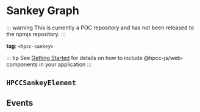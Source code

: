 # Sankey Graph

::: warning
This is currently a POC repository and has not been released to the npmjs repository.
:::

**tag**: `<hpcc-sankey>`

<ClientOnly>
  <hpcc-preview style="width:100%;height:600px">
      <hpcc-sankey node_align="justify" link_color="source-target" style="width:100%;height:100%"></hpcc-sankey>
      <script>
        document.querySelector("hpcc-sankey").links = [{ "source": "Agricultural 'waste'", "target": "Bio-conversion", "value": 124.729 }, { "source": "Bio-conversion", "target": "Liquid", "value": 0.597 }, { "source": "Bio-conversion", "target": "Losses", "value": 26.862 }, { "source": "Bio-conversion", "target": "Solid", "value": 280.322 }, { "source": "Bio-conversion", "target": "Gas", "value": 81.144 }, { "source": "Biofuel imports", "target": "Liquid", "value": 35 }, { "source": "Biomass imports", "target": "Solid", "value": 35 }, { "source": "Coal imports", "target": "Coal", "value": 11.606 }, { "source": "Coal reserves", "target": "Coal", "value": 63.965 }, { "source": "Coal", "target": "Solid", "value": 75.571 }, { "source": "District heating", "target": "Industry", "value": 10.639 }, { "source": "District heating", "target": "Heating and cooling - commercial", "value": 22.505 }, { "source": "District heating", "target": "Heating and cooling - homes", "value": 46.184 }, { "source": "Electricity grid", "target": "Over generation / exports", "value": 104.453 }, { "source": "Electricity grid", "target": "Heating and cooling - homes", "value": 113.726 }, { "source": "Electricity grid", "target": "H2 conversion", "value": 27.14 }, { "source": "Electricity grid", "target": "Industry", "value": 342.165 }, { "source": "Electricity grid", "target": "Road transport", "value": 37.797 }, { "source": "Electricity grid", "target": "Agriculture", "value": 4.412 }, { "source": "Electricity grid", "target": "Heating and cooling - commercial", "value": 40.858 }, { "source": "Electricity grid", "target": "Losses", "value": 56.691 }, { "source": "Electricity grid", "target": "Rail transport", "value": 7.863 }, { "source": "Electricity grid", "target": "Lighting & appliances - commercial", "value": 90.008 }, { "source": "Electricity grid", "target": "Lighting & appliances - homes", "value": 93.494 }, { "source": "Gas imports", "target": "Ngas", "value": 40.719 }, { "source": "Gas reserves", "target": "Ngas", "value": 82.233 }, { "source": "Gas", "target": "Heating and cooling - commercial", "value": 0.129 }, { "source": "Gas", "target": "Losses", "value": 1.401 }, { "source": "Gas", "target": "Thermal generation", "value": 151.891 }, { "source": "Gas", "target": "Agriculture", "value": 2.096 }, { "source": "Gas", "target": "Industry", "value": 48.58 }, { "source": "Geothermal", "target": "Electricity grid", "value": 7.013 }, { "source": "H2 conversion", "target": "H2", "value": 20.897 }, { "source": "H2 conversion", "target": "Losses", "value": 6.242 }, { "source": "H2", "target": "Road transport", "value": 20.897 }, { "source": "Hydro", "target": "Electricity grid", "value": 6.995 }, { "source": "Liquid", "target": "Industry", "value": 121.066 }, { "source": "Liquid", "target": "International shipping", "value": 128.69 }, { "source": "Liquid", "target": "Road transport", "value": 135.835 }, { "source": "Liquid", "target": "Domestic aviation", "value": 14.458 }, { "source": "Liquid", "target": "International aviation", "value": 206.267 }, { "source": "Liquid", "target": "Agriculture", "value": 3.64 }, { "source": "Liquid", "target": "National navigation", "value": 33.218 }, { "source": "Liquid", "target": "Rail transport", "value": 4.413 }, { "source": "Marine algae", "target": "Bio-conversion", "value": 4.375 }, { "source": "Ngas", "target": "Gas", "value": 122.952 }, { "source": "Oil imports", "target": "Oil", "value": 504.287 }, { "source": "Oil reserves", "target": "Oil", "value": 107.703 }, { "source": "Oil", "target": "Liquid", "value": 611.99 }, { "source": "Other waste", "target": "Solid", "value": 56.587 }, { "source": "Other waste", "target": "Bio-conversion", "value": 77.81 }, { "source": "Pumped heat", "target": "Heating and cooling - homes", "value": 193.026 }, { "source": "Pumped heat", "target": "Heating and cooling - commercial", "value": 70.672 }, { "source": "Solar PV", "target": "Electricity grid", "value": 59.901 }, { "source": "Solar Thermal", "target": "Heating and cooling - homes", "value": 19.263 }, { "source": "Solar", "target": "Solar Thermal", "value": 19.263 }, { "source": "Solar", "target": "Solar PV", "value": 59.901 }, { "source": "Solid", "target": "Agriculture", "value": 0.882 }, { "source": "Solid", "target": "Thermal generation", "value": 400.12 }, { "source": "Solid", "target": "Industry", "value": 46.477 }, { "source": "Thermal generation", "target": "Electricity grid", "value": 525.531 }, { "source": "Thermal generation", "target": "Losses", "value": 787.129 }, { "source": "Thermal generation", "target": "District heating", "value": 79.329 }, { "source": "Tidal", "target": "Electricity grid", "value": 9.452 }, { "source": "UK land based bioenergy", "target": "Bio-conversion", "value": 182.01 }, { "source": "Wave", "target": "Electricity grid", "value": 19.013 }, { "source": "Wind", "target": "Electricity grid", "value": 289.366 }];
      </script>
  </hpcc-preview>
</ClientOnly>

::: tip
See [Getting Started](../../../README) for details on how to include @hpcc-js/web-components in your application
:::

## `HPCCSankeyElement`

## Events

